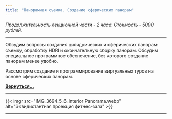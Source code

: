 ```yaml
---
title: "Панорамная съемка. Создание сферических панорам"
---
```

*Продолжительность лекционной части - 2 часа. Стоимость - 5000 рублей.*

---
Обсудим вопросы создания цилидрических и сферических панорам: съемку, обработку HDRI и окончательную сборку панорам. Обсудим специальное программное обеспечение, без которого создание панорам менее удобно.

Рассмотрим создание и программирование виртуальных туров на основе сферических панорам.

**[Вернуться...](/training)**

---
{{< imgr src="IMG_3694_5_6_Interior Panorama.webp" alt="Эквидистантная проекция фитнес-зала" >}}

---
